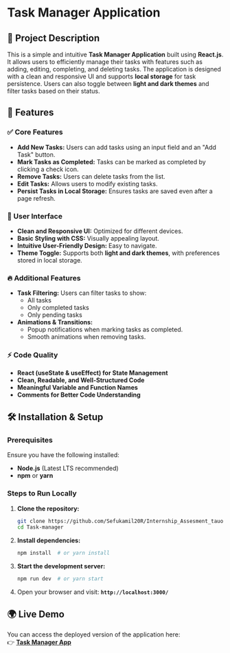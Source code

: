 # Task Manager Application

## 📌 Project Description  
This is a simple and intuitive **Task Manager Application** built using **React.js**. It allows users to efficiently manage their tasks with features such as adding, editing, completing, and deleting tasks. The application is designed with a clean and responsive UI and supports **local storage** for task persistence. Users can also toggle between **light and dark themes** and filter tasks based on their status.  

## 🚀 Features  

### ✅ Core Features  
- **Add New Tasks:** Users can add tasks using an input field and an "Add Task" button.  
- **Mark Tasks as Completed:** Tasks can be marked as completed by clicking a check icon.  
- **Remove Tasks:** Users can delete tasks from the list.  
- **Edit Tasks:** Allows users to modify existing tasks.  
- **Persist Tasks in Local Storage:** Ensures tasks are saved even after a page refresh.  

### 🎨 User Interface  
- **Clean and Responsive UI:** Optimized for different devices.  
- **Basic Styling with CSS:** Visually appealing layout.  
- **Intuitive User-Friendly Design:** Easy to navigate.  
- **Theme Toggle:** Supports both **light and dark themes**, with preferences stored in local storage.  

### 🔥 Additional Features  
- **Task Filtering:** Users can filter tasks to show:  
  - All tasks  
  - Only completed tasks  
  - Only pending tasks  
- **Animations & Transitions:**  
  - Popup notifications when marking tasks as completed.  
  - Smooth animations when removing tasks.  

### ⚡ Code Quality  
- **React (useState & useEffect) for State Management**  
- **Clean, Readable, and Well-Structured Code**  
- **Meaningful Variable and Function Names**  
- **Comments for Better Code Understanding**  

## 🛠️ Installation & Setup  

### Prerequisites  
Ensure you have the following installed:  
- **Node.js** (Latest LTS recommended)  
- **npm** or **yarn**  

### Steps to Run Locally  
1. **Clone the repository:**  
   ```sh  
   git clone https://github.com/Sefukamil20R/Internship_Assesment_tauonlabs  
   cd Task-manager
   ```  
2. **Install dependencies:**  
   ```sh  
   npm install  # or yarn install  
   ```  
3. **Start the development server:**  
   ```sh  
   npm run dev  # or yarn start  
   ```  
4. Open your browser and visit: **`http://localhost:3000/`**  

## 🌍 Live Demo  
You can access the deployed version of the application here:  
👉 **[Task Manager App](https://task-manager-tauonlabs.netlify.app/)**

